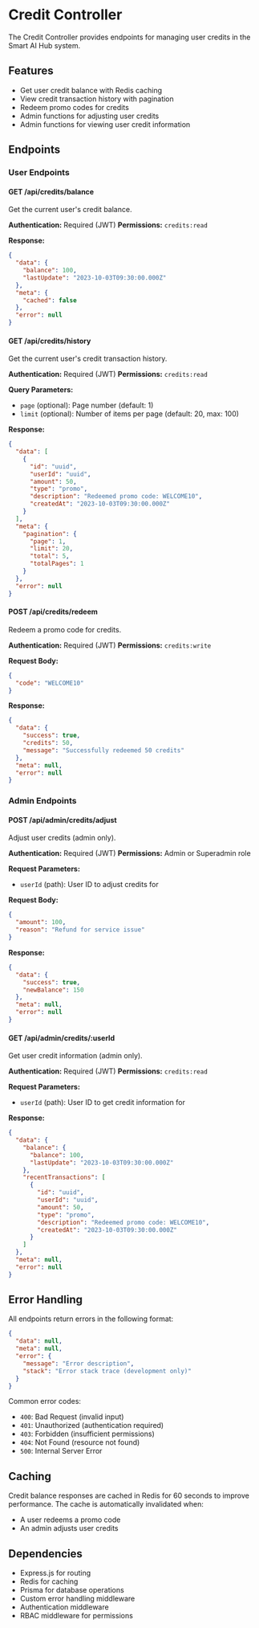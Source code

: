 # Credit Controller

The Credit Controller provides endpoints for managing user credits in the Smart AI Hub system.

## Features

- Get user credit balance with Redis caching
- View credit transaction history with pagination
- Redeem promo codes for credits
- Admin functions for adjusting user credits
- Admin functions for viewing user credit information

## Endpoints

### User Endpoints

#### GET /api/credits/balance

Get the current user's credit balance.

**Authentication:** Required (JWT)
**Permissions:** `credits:read`

**Response:**

```json
{
  "data": {
    "balance": 100,
    "lastUpdate": "2023-10-03T09:30:00.000Z"
  },
  "meta": {
    "cached": false
  },
  "error": null
}
```

#### GET /api/credits/history

Get the current user's credit transaction history.

**Authentication:** Required (JWT)
**Permissions:** `credits:read`

**Query Parameters:**

- `page` (optional): Page number (default: 1)
- `limit` (optional): Number of items per page (default: 20, max: 100)

**Response:**

```json
{
  "data": [
    {
      "id": "uuid",
      "userId": "uuid",
      "amount": 50,
      "type": "promo",
      "description": "Redeemed promo code: WELCOME10",
      "createdAt": "2023-10-03T09:30:00.000Z"
    }
  ],
  "meta": {
    "pagination": {
      "page": 1,
      "limit": 20,
      "total": 5,
      "totalPages": 1
    }
  },
  "error": null
}
```

#### POST /api/credits/redeem

Redeem a promo code for credits.

**Authentication:** Required (JWT)
**Permissions:** `credits:write`

**Request Body:**

```json
{
  "code": "WELCOME10"
}
```

**Response:**

```json
{
  "data": {
    "success": true,
    "credits": 50,
    "message": "Successfully redeemed 50 credits"
  },
  "meta": null,
  "error": null
}
```

### Admin Endpoints

#### POST /api/admin/credits/adjust

Adjust user credits (admin only).

**Authentication:** Required (JWT)
**Permissions:** Admin or Superadmin role

**Request Parameters:**

- `userId` (path): User ID to adjust credits for

**Request Body:**

```json
{
  "amount": 100,
  "reason": "Refund for service issue"
}
```

**Response:**

```json
{
  "data": {
    "success": true,
    "newBalance": 150
  },
  "meta": null,
  "error": null
}
```

#### GET /api/admin/credits/:userId

Get user credit information (admin only).

**Authentication:** Required (JWT)
**Permissions:** `credits:read`

**Request Parameters:**

- `userId` (path): User ID to get credit information for

**Response:**

```json
{
  "data": {
    "balance": {
      "balance": 100,
      "lastUpdate": "2023-10-03T09:30:00.000Z"
    },
    "recentTransactions": [
      {
        "id": "uuid",
        "userId": "uuid",
        "amount": 50,
        "type": "promo",
        "description": "Redeemed promo code: WELCOME10",
        "createdAt": "2023-10-03T09:30:00.000Z"
      }
    ]
  },
  "meta": null,
  "error": null
}
```

## Error Handling

All endpoints return errors in the following format:

```json
{
  "data": null,
  "meta": null,
  "error": {
    "message": "Error description",
    "stack": "Error stack trace (development only)"
  }
}
```

Common error codes:

- `400`: Bad Request (invalid input)
- `401`: Unauthorized (authentication required)
- `403`: Forbidden (insufficient permissions)
- `404`: Not Found (resource not found)
- `500`: Internal Server Error

## Caching

Credit balance responses are cached in Redis for 60 seconds to improve performance. The cache is automatically invalidated when:

- A user redeems a promo code
- An admin adjusts user credits

## Dependencies

- Express.js for routing
- Redis for caching
- Prisma for database operations
- Custom error handling middleware
- Authentication middleware
- RBAC middleware for permissions
